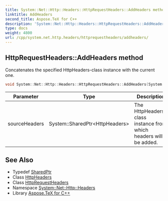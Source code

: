 ```yaml
---
title: System::Net::Http::Headers::HttpRequestHeaders::AddHeaders method
linktitle: AddHeaders
second_title: Aspose.TeX for C++
description: 'System::Net::Http::Headers::HttpRequestHeaders::AddHeaders method. Concatenates the specified HttpHeaders-class instance with the current one in C++.'
type: docs
weight: 4800
url: /cpp/system.net.http.headers/httprequestheaders/addheaders/
---
```

## HttpRequestHeaders::AddHeaders method


Concatenates the specified HttpHeaders-class instance with the current one.

```cpp
void System::Net::Http::Headers::HttpRequestHeaders::AddHeaders(System::SharedPtr<HttpHeaders> sourceHeaders) override
```


| Parameter | Type | Description |
| --- | --- | --- |
| sourceHeaders | System::SharedPtr\<HttpHeaders\> | The HttpHeaders-class instance from which headers will be added. |

## See Also

* Typedef [SharedPtr](../../../system/sharedptr/)
* Class [HttpHeaders](../../httpheaders/)
* Class [HttpRequestHeaders](../)
* Namespace [System::Net::Http::Headers](../../)
* Library [Aspose.TeX for C++](../../../)
